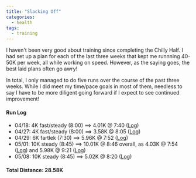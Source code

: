 ```yaml
---
title: "Slacking Off"
categories:
  - health
tags:
  - training
---
```


I haven't been very good about training since completing the Chilly Half. I had set up a plan for each of the last three weeks that kept me runnning 40-50K per week, all while working on speed. However, as the saying goes, the best laid plans often go awry!

In total, I only managed to do five runs over the course of the past three weeks. While I did meet my time/pace goals in most of them, needless to say I have to be more diligent going forward if I expect to see continued improvement!

#### Run Log

- 04/18: 4K fast/steady (8:00) ==> 4.01K @ 7:40 ([Log](https://runkeeper.com/user/cdevans/activity/1730806554))
- 04/27: 4K fast/steady (8:00) ==> 3.58K @ 8:05 ([Log](https://runkeeper.com/user/cdevans/activity/1735502345))
- 04/29: 6K fartlek (7:30) ==> 5.96K @ 7:52 ([Log](https://runkeeper.com/user/cdevans/activity/1736500585))
- 05/01: 10K steady (8:45) ==> 10.01K @ 8:46 overall, as 4.03K @ 7:54 ([Log](https://runkeeper.com/user/cdevans/activity/1738020750)) and 5.98K @ 9:21 ([Log](https://runkeeper.com/user/cdevans/activity/1738038795))
- 05/08: 10K steady (8:45) ==> 5.02K @ 8:20 ([Log](https://runkeeper.com/user/cdevans/activity/1742403831))

#### Total Distance: 28.58K
